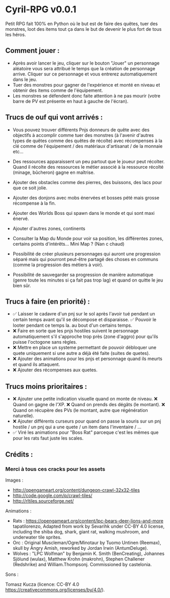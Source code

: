 # Cyril-RPG v0.0.1

Petit RPG fait 100% en Python où le but est de faire des quêtes, tuer des monstres, loot des items tout ça dans
le but de devenir le plus fort de tous les héros.


## Comment jouer :
 - Après avoir lancer le jeu, cliquer sur le bouton "Jouer" un personnage aléatoire vous sera attribué le temps que
   la création de personnage arrive. Cliquer sur ce personnage et vous entrerez automatiquement dans le jeu.
 - Tuer des monstres pour gagner de l'expérience et monté en niveau et obtenir des items comme de l'équipement.
 - Les monstres se défendent donc faite attention à ne pas mourir (votre barre de PV est présente en haut à gauche 
   de l'écran).


## Trucs de ouf qui vont arrivés :

 - Vous pouvez trouver différents Pnjs donneurs de quête avec des objectifs à accomplir comme tuer des monstres
   (à l'avenir d'autres types de quêtes comme des quêtes de récolte) avec récompenses à la clé comme de
   l'équipement / des matériaux d'artisanat / de la monnaie etc... 

 - Des ressources apparaissent un peu partout que le joueur peut récolter. Quand il récolte des ressources
   le métier associé à la ressource récolté (minage, bûcheron) gagne en maîtrise.

 - Ajouter des obstacles comme des pierres, des buissons, des lacs pour que ce soit jolie.

 - Ajouter des donjons avec mobs énervées et bosses pété mais grosse récompense à la fin.

 - Ajouter des Worlds Boss qui spawn dans le monde et qui sont maxi énervé.

 - Ajouter d'autres zones, continents

 - Consulter la Map du Monde pour voir sa position, les différentes zones, certains points d'intérêts...
   Mini Map ? (Nan c chaud)

 - Possibilité de créer plusieurs personnages qui auront une progression séparé mais qui pourront peut-être 
   partagé des choses en communs (comme la progression des métiers à voir).

 - Possibilité de sauvegarder sa progression de manière automatique (genre toute les minutes si ça fait pas
   trop lag) et quand on quitte le jeu bien sûr.



## Trucs à faire (en priorité) :
 - ✅ Laisser le cadavre d'un pnj sur le sol après l'avoir tué pendant un certain temps avant qu'il se décompose
   et disparaisse. ✅ Pouvoir le looter pendant ce temps la.
   au bout d'un certains temps.
 - ❌ Faire en sorte que les pnjs hostiles suivent le personnage automatiquement s'il s'approche trop près (zone 
   d'aggro) pour qu'ils puisse l'octogone sans règles.
 - ❌ Mettre en place un systeme permettant de pouvoir débloquer une quete uniquement si une autre a déjà été faite
   (suites de quetes).
 - ❌ Ajouter des animations pour les pnjs et personnage quand ils meurts et quand ils attaquent.
 - ❌ Ajouter des récompenses aux quetes.

## Trucs moins prioritaires :
 - ❌ Ajouter une petite indication visuelle quand on monte de niveau. ❌ Quand on gagne de l'XP. 
   ❌ Quand on prends des dégâts (le montant). ❌ Quand on récupère des PVs (le montant, autre que régénération 
   naturelle).
 - ❌ Ajouter différents curseurs pour quand on passe la souris sur un pnj hostile / un pnj qui a une quete / un item
   dans l'inventaire / ...
 - ✅ Viré les animations pour "Boss Rat" parceque c'est les mêmes que pour les rats faut juste les scales.



## Crédits :
### Merci à tous ces cracks pour les assets

Images :
 - http://opengameart.org/content/dungeon-crawl-32x32-tiles
 - http://code.google.com/p/crawl-tiles/
 - http://rltiles.sourceforge.net/

Animations :
 - Rats : https://opengameart.org/content/lpc-bears-deer-lions-and-more tapatilorenzo, Adapted from work by Sevarihk under CC-BY 4.0 license, including the shiba dog, shark, giant rat, walking mushroom, and underwater tile sprites.
 - Orc : Original Muscleman/Ogre/Minotaur by Tuomo Untinen (Reemax), skull by Angry Amish, reworked by Jordan Irwin (AntumDeluge).
 - Wolves : "LPC Wolfman" by Benjamin K. Smith (BenCreating), Johannes Sjölund (wulax), Matthew Krohn (makrohn), Stephen Challener (Redshrike) and William.Thompsonj. Commissioned by castelonia.

Sons :

Tomasz Kucza (licence: CC-BY 4.0 https://creativecommons.org/licenses/by/4.0/).


